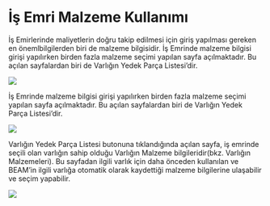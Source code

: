 # İş Emri Malzeme Kullanımı

İş Emirlerinde maliyetlerin doğru takip edilmesi için giriş yapılması gereken en önemlbilgilerden biri de malzeme bilgisidir.
İş Emrinde malzeme bilgisi girişi yapılırken birden fazla malzeme seçimi yapılan sayfa açılmaktadır. Bu açılan sayfalardan biri de Varlığın Yedek Parça Listesi’dir.

![](https://docsbimser.blob.core.windows.net/imagecontainer/iş%20emri%20malzeme%201-d5a184cb-3d03-4ec8-a8b6-b59ba14eafbd.png)

İş Emrinde malzeme bilgisi girişi yapılırken birden fazla malzeme seçimi yapılan sayfa açılmaktadır. Bu açılan sayfalardan biri de Varlığın Yedek Parça Listesi’dir.

![](https://docsbimser.blob.core.windows.net/imagecontainer/iş%20emri%20malzeme%202-42686ead-cfce-47d7-b558-98776bb47dad.png)

Varlığın Yedek Parça Listesi butonuna tıklandığında açılan sayfa, iş emrinde seçili olan varlığın sahip olduğu Varlığın Malzeme bilgileridir(bkz. Varlığın Malzemeleri). Bu sayfadan ilgili varlık için daha önceden kullanılan ve BEAM’in ilgili varlığa otomatik olarak kaydettiği malzeme bilgilerine ulaşabilir ve seçim yapabilir.

![](https://docsbimser.blob.core.windows.net/imagecontainer/iş%20emri%20malzeme%20%203-cb909e33-9c84-45c7-a2ad-3e76b9297265.png)

